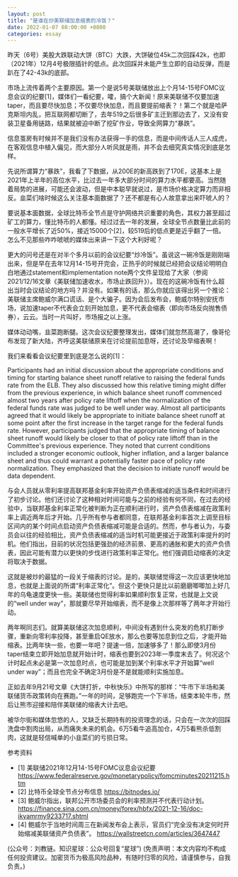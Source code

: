 ```yaml
---
layout: post
title: "是谁在炒美联储加息缩表的冷饭？"
date: 2022-01-07 08:00:00 +0800
categories: essay
---
```


昨天（6号）美股大跌联动大饼（BTC）大跌，大饼破位45k二次回踩42k，也即（2021年）12月4号极限插针的低点。此次回踩并未能产生立即的自动反弹，而是趴在了42-43k的底部。

市场上流传着两个主要原因。第一个是说5号美联储放出上个月14-15号FOMC议息会议的纪要[1]，媒体们一看纪要，嚯，搞个大新闻！原来美联储不仅要加速taper，而且要尽快加息；不仅要尽快加息，而且要提前缩表？！第二个就是哈萨克斯坦内乱，把互联网都切断了，去年519之后很多矿主迁到那边去了，又没有安装卫星备用链路，结果就被迫中断了挖矿作业，导致全网算力“暴跌”。

信息茧房有时候并不是我们没有办法获得一手的信息，而是中间传话人三人成虎，在客观信息中植入偏见，而大部分人听风就是雨，并不会去细究真实情况到底是怎样。

先说所谓算力“暴跌”，我看了下数据，从200E的新高跌到了170E，这基本上是2021年上半年的高位水平，比过去一年多大部分时间的算力水平都要高。当然随着局势的进展，可能还会波动，但是中本聪早就说过，是市场价格决定算力而非相反。韭菜们啥时候这么关注基本面数据了？还不都是有心人故意拿出来吓唬人的？

要说基本面数据，全球比特币全节点是守护网络共识重要的角色，其权力甚至超过矿工的算力，懂比特币的人都懂。经过过去一年的发展，全球全节点数量比此前的一般水平增长了近50%，接近15000个[2]，较519后的低点更是近乎翻了一倍。怎么不见那些咋咋唬唬的媒体出来讲一下这个大利好呢？

更大的问号还是在对半个多月以前的会议纪要“炒冷饭”。虽说这一碗冷饭是刚刚端出来，但是早在去年12月14-15号开完会，正热乎的时候就已经把会议结论明明白白地通过statement和implementation note两个文件呈现给了大家（参阅2021/12/16文章《美联储加速收水，市场止跌回升》）。现在的这碗冷饭有什么超出当时会议结论的地方吗？并没有。如果有的话，那么你就应该得出另一个推论：美联储主席鲍威尔满口谎话、是个大骗子。因为会后发布会，鲍威尔特别安抚市场，说加速taper不代表会立刻开始加息，更不代表会缩表（即向市场反向抛售债券），云云。当时一片叫好，市场报之以上涨。

媒体动动嘴，韭菜跑断腿。这次会议纪要整理发出，媒体们就忽然高潮了，像哥伦布发现了新大陆，齐呼这美联储原来在讨论提前加息呀，还讨论及早缩表啊！

我们来看看会议纪要里到底是怎么说的[1]：

Participants had an initial discussion about the appropriate conditions and timing for starting balance sheet runoff relative to raising the federal funds rate from the ELB. They also discussed how this relative timing might differ from the previous experience, in which balance sheet runoff commenced almost two years after policy rate liftoff when the normalization of the federal funds rate was judged to be well under way. Almost all participants agreed that it would likely be appropriate to initiate balance sheet runoff at some point after the first increase in the target range for the federal funds rate. However, participants judged that the appropriate timing of balance sheet runoff would likely be closer to that of policy rate liftoff than in the Committee's previous experience. They noted that current conditions included a stronger economic outlook, higher inflation, and a larger balance sheet and thus could warrant a potentially faster pace of policy rate normalization. They emphasized that the decision to initiate runoff would be data dependent.

与会人员就从零利率提高联邦基金利率开始资产负债表缩减的适当条件和时间进行了初步讨论。他们还讨论了这种相对时间可能与之前的经验有何不同，在过去的经验中，当联邦基金利率正常化被判断为正在顺利进行时，资产负债表缩减在政策利率上调近两年后才开始。几乎所有参与者都同意，在联邦基金利率首次上调至目标区间内的某个时间点启动资产负债表缩减可能是合适的。然而，参与者认为，与委员会以往的经验相比，资产负债表缩减的适当时机可能更接近于政策利率提升的时机。他们指出，目前的状况包括更强劲的经济前景、更高的通胀和更大的资产负债表，因此可能有潜力以更快的步伐进行政策利率正常化。他们强调启动缩表的决定将取决于数据。

这就是被炒的最猛的一段关于缩表的讨论。是的，美联储觉得这一次应该更快地加息，也就是上面说的所谓“利率正常化”。但这个更快只是比以前磨磨唧唧加上好几年的乌龟速度更快一些。美联储也觉得利率如果顺利恢复正常，也就是上文说的“well under way”，那就要尽早开始缩表，而不是像上次那样等了两年才开始行动。

两年啊同志们。就算美联储这次加息顺利，中间没有遇到什么突发的危机打断步骤，重新向零利率投降，甚至重启QE放水，那么也要等加息到位之后，才能开始缩表。比两年快一些，也要一年吧？提速一倍，加速够多了！那么即使3月份taper结束立即开始加息就开始计时，缩表也要到2023年一季度末去了。何况这个计时起点未必是第一次加息时点，也可能是加到某个利率水平才开始算“well under way”；而且也完全不确定3月份是不是就能顺利实施加息。

正如去年9月21号文章《大饼打折，中秋快乐》中所写的那样：“牛市下半场和美联储货币政策转向在赛跑。”一年的时间，足够跑完一个下半场，结束本轮牛市，然后让熊市迎接和陪伴美联储的缩表大计去吧。

被华尔街和媒体忽悠的人，又缺乏长期持有的投资理念的话，只会在一次次的回踩洗盘中割肉出局，从而痛失未来的机会。6万5看牛追高加仓，4万5看熊杀低割肉，这就是轻信喊单的小韭菜们的亏损日常。


参考资料
- [1] 美联储2021年12月14-15号FOMC议息会议纪要 https://www.federalreserve.gov/monetarypolicy/fomcminutes20211215.htm
- [2] 比特币全球全节点分布信息 https://bitnodes.io/
- [3] 鲍威尔指出，联邦公开市场委员会的利率预测并不代表行动计划。 https://finance.sina.com.cn/money/forex/hbfx/2021-12-16/doc-ikyamrmy9233717.shtml
- [4] 鲍威尔于当地时间周三在新闻发布会上表示，官员们“完全没有决定何时开始缩减美联储资产负债表”。 https://wallstreetcn.com/articles/3647447

(公众号：刘教链。知识星球：公众号回复“星球”)
(免责声明：本文内容均不构成任何投资建议。加密货币为极高风险品种，有随时归零的风险，请谨慎参与，自我负责。)
